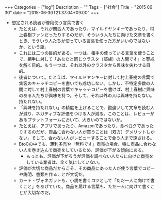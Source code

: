 +++
Categories = ["log"]
Description = ""
Tags = ["社会"]
Title = "2015 06 30"
date = "2015-06-30T21:37:04+09:00"
+++

* 想定される読者が普段使う言葉で書く
	* たとえば、それが関西人であったり、マイルドヤンキーであったり、村上春樹ファンだったりするのだが、そういう人たちに向けた文章を書くとき、そういう人たちが使っている言葉を使った方がいいのではないか、という話。
	* これには二つの目的がある。一つは、相手の使っている言葉を使うことで、相手に対して「あなたと同じクラスタ（部族）の人間です」と警戒を解く目的。もう一つは、それ以外のクラスタから興味を失わせる目的。
	* 後者について。たとえば、マイルドヤンキーに対して村上春樹の言葉で集客のキャッチコピーを書いても成功しない。しかし、不特定多数の人間に対して村上春樹の言葉でキャッチコピーを書けば、村上春樹に興味のある人たちが興味を持つ。そして、それ以外の人は興味を持たない。持たれない。
	* 「興味を持たれない」の精度を上げることで、勘違いして文章を読む人が減り、ネガティブな評価をつける人が減る。このことは、レビューがあるプラットフォームにおいて、大きいのではないか。
	* たとえば、アプリであったり、Amazonであったり、食べログであったりするのだが、商品に合わない人が買うことは（双方）デメリットしかない。そして、合わない人がレビューすることで合う人まで遠ざける。
	* BtoCの中でも、薄利多売や「無料です」商売の場合、特に商品に合わない人を巻き込んで商売をしているため、評価が下がる傾向にある。
		* もっとも、評価が下がろうが評価を調べない人たちに向けた商売をしている業者は、全く気にしていない。
	* 評価が大切な商品だからこそ、その商品にあった人が使う言葉でコピーや説明、書類を作ることが大切だ。
	* カート・ヴォネガットも、小説を書くコツとして「ただ一人に向けて書くこと」をあげていた。商品を届ける言葉も、ただ一人に向けて書くことが大切なのだ。